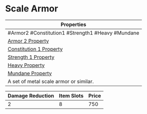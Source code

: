 ---
---

# Scale Armor

|Properties|
|----------|
|\#Armor2 #Constitution1 #Strength1 #Heavy #Mundane|
|[Armor 2 Property](../Armor%20Properties/Armor%20X%20Property.md)|
|[Constitution 1 Property](../Armor%20Properties/Constitution%20X%20Property.md)|
|[Strength 1 Property](../Armor%20Properties/Strength%20X%20Property.md)|
|[Heavy Property](../Armor%20Properties/Heavy%20Property.md)|
|[Mundane Property](../../../Material%20Properties/Mundane%20Property.md)|
|A set of metal scale armor or similar.|

|Damage Reduction|Item Slots|Price|
|----------------|----------|-----|
|2|8|750|
